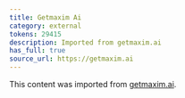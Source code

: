 ```yaml
---
title: Getmaxim Ai
category: external
tokens: 29415
description: Imported from getmaxim.ai
has_full: true
source_url: https://getmaxim.ai
---
```


This content was imported from [getmaxim.ai](https://getmaxim.ai).
